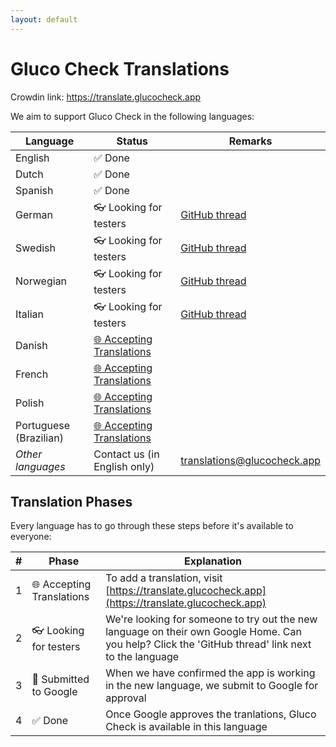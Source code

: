 ```yaml
---
layout: default
---
```


# Gluco Check Translations
Crowdin link: https://translate.glucocheck.app

We aim to support Gluco Check in the following languages:

| Language | Status                             | Remarks                                         |
| -------- | ---------------------------------- | ----------------------------------------------- |
| English  | ✅ Done                             |  |
| Dutch    | ✅ Done                             |  |
| Spanish  | ✅ Done |  |
| German | 👓 Looking for testers | [GitHub thread](https://github.com/nielsmaerten/gluco-check/issues/153) |
| Swedish  | 👓 Looking for testers | [GitHub thread](https://github.com/nielsmaerten/gluco-check/discussions/149) |
| Norwegian  | 👓 Looking for testers | [GitHub thread](https://github.com/nielsmaerten/gluco-check/discussions/165) |
| Italian  | 👓 Looking for testers | [GitHub thread](https://github.com/nielsmaerten/gluco-check/discussions/173) |
| Danish | [🌐 Accepting Translations](https://translate.glucocheck.app) |  |
| French | [🌐 Accepting Translations](https://translate.glucocheck.app) |  |
| Polish | [🌐 Accepting Translations](https://translate.glucocheck.app) |  |
| Portuguese (Brazilian) | [🌐 Accepting Translations](https://translate.glucocheck.app) |  |
| *Other languages* | Contact us (in English only) | translations@glucocheck.app |

## Translation Phases

Every language has to go through these steps before it's available to everyone:

| #                                                 | Phase                       | Explanation                                                  |
| ------------------------------------------------------------ | --------------------------- | --------------------------- |
| 1 | 🌐 Accepting Translations | To add a translation, visit [https://translate.glucocheck.app](https://translate.glucocheck.app) |
| 2 | 👓 Looking for testers  | We're looking for someone to try out the new language on their own Google Home. Can you help? Click the 'GitHub thread' link next to the language |
| 3 | 📑 Submitted to Google     | When we have confirmed the app is working in the new language, we submit to Google for approval |
| 4 | ✅ Done                   | Once Google approves the tranlations, Gluco Check is available in this language |
